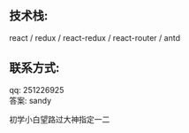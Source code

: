 ## 技术栈:
react / redux / react-redux / react-router / antd <br>

## 联系方式:
qq: 251226925 <br>
答案: sandy <br>

初学小白望路过大神指定一二